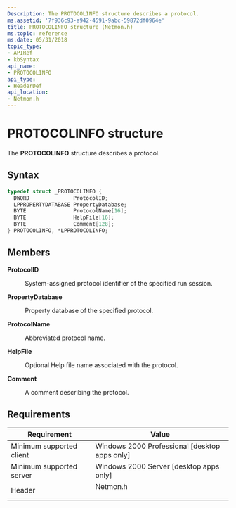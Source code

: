 ```yaml
---
Description: The PROTOCOLINFO structure describes a protocol.
ms.assetid: '7f936c93-a942-4591-9abc-59872df0964e'
title: PROTOCOLINFO structure (Netmon.h)
ms.topic: reference
ms.date: 05/31/2018
topic_type: 
- APIRef
- kbSyntax
api_name: 
- PROTOCOLINFO
api_type: 
- HeaderDef
api_location: 
- Netmon.h
---
```


# PROTOCOLINFO structure

The **PROTOCOLINFO** structure describes a protocol.

## Syntax


```C++
typedef struct _PROTOCOLINFO {
  DWORD              ProtocolID;
  LPPROPERTYDATABASE PropertyDatabase;
  BYTE               ProtocolName[16];
  BYTE               HelpFile[16];
  BYTE               Comment[128];
} PROTOCOLINFO, *LPPROTOCOLINFO;
```



## Members

<dl> <dt>

**ProtocolID**
</dt> <dd>

System-assigned protocol identifier of the specified run session.

</dd> <dt>

**PropertyDatabase**
</dt> <dd>

Property database of the specified protocol.

</dd> <dt>

**ProtocolName**
</dt> <dd>

Abbreviated protocol name.

</dd> <dt>

**HelpFile**
</dt> <dd>

Optional Help file name associated with the protocol.

</dd> <dt>

**Comment**
</dt> <dd>

A comment describing the protocol.

</dd> </dl>

## Requirements



| Requirement | Value |
|-------------------------------------|-------------------------------------------------------------------------------------|
| Minimum supported client<br/> | Windows 2000 Professional \[desktop apps only\]<br/>                          |
| Minimum supported server<br/> | Windows 2000 Server \[desktop apps only\]<br/>                                |
| Header<br/>                   | <dl> <dt>Netmon.h</dt> </dl> |



 

 




